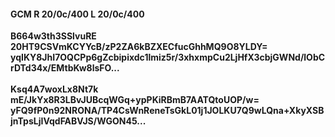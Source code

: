 #### GCM R 20/0c/400 L 20/0c/400
**B664w3th3SSlvuRE**<br/>**20HT9CSVmKCYYcB/zP2ZA6kBZXECfucGhhMQ9O8YLDY=**<br/>**yqIKY8JhI7OQCPp6gZcbipixdc1lmiz5r/3xhxmpCu2LjHfX3cbjGWNd/lObCrDTd34x/EMtbKw8lsFO...**<br/><br/>
**Ksq4A7woxLx8Nt7k**<br/>**mE/JkYx8R3LBvJUBcqWGq+ypPKiRBmB7AATQtoUOP/w=**<br/>**yFQ9fP0n92NRONA/TP4CsWnReneTsGkL01j1JOLKU7Q9wLQna+XkyXSBjnTpsLjIVqdFABVJS/WGON45...**